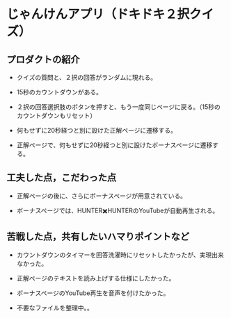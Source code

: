 # じゃんけんアプリ（ドキドキ２択クイズ）

## プロダクトの紹介

- クイズの質問と、２択の回答がランダムに現れる。

- 15秒のカウントダウンがある。

- ２択の回答選択肢のボタンを押すと、もう一度同じページに戻る。（15秒のカウントダウンもリセット）

- 何もせずに20秒経つと別に設けた正解ページに遷移する。

- 正解ページで、何もせずに20秒経つと別に設けたボーナスページに遷移する。

## 工夫した点，こだわった点

- 正解ページの後に、さらにボーナスページが用意されている。

- ボーナスページでは、HUNTER✖️HUNTERのYouTubeが自動再生される。

## 苦戦した点，共有したいハマりポイントなど

- カウントダウンのタイマーを回答洗濯時にリセットしたかったが、実現出来なかった。

- 正解ページのテキストを読み上げする仕様にしたかった。

- ボーナスページのYouTube再生を音声を付けたかった。

- 不要なファイルを整理中。。